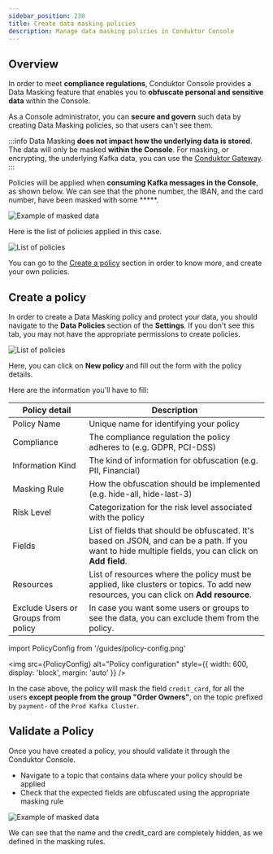 ```yaml
---
sidebar_position: 230
title: Create data masking policies 
description: Manage data masking policies in Conduktor Console
---
```


## Overview

In order to meet **compliance regulations**, Conduktor Console provides a Data Masking feature that enables you to **obfuscate personal and sensitive data** within the Console.

As a Console administrator, you can **secure and govern** such data by creating Data Masking policies, so that users can't see them.

:::info
Data Masking **does not impact how the underlying data is stored**. The data will only be masked **within the Console**. For masking, or encrypting, the underlying Kafka data, you can use the [Conduktor Gateway](/gateway/).
:::

Policies will be applied when **consuming Kafka messages in the Console**, as shown below. We can see that the phone number, the IBAN, and the card number, have been masked with some *****.

![Example of masked data](/guides/masked-data.png)

Here is the list of policies applied in this case.

![List of policies](/guides/data-policies.png)

You can go to the [Create a policy](/platform/navigation/settings/data-masking/create-a-policy/) section in order to know more, and create your own policies.

## Create a policy

In order to create a Data Masking policy and protect your data, you should navigate to the **Data Policies** section of the **Settings**. If you don't see this tab, you may not have the appropriate permissions to create policies.

![List of policies](/guides/data-policies.png)

Here, you can click on **New policy** and fill out the form with the policy details.

Here are the information you'll have to fill:

| Policy detail                       | Description                                                                                                                                           |
|-------------------------------------|-------------------------------------------------------------------------------------------------------------------------------------------------------|
| Policy Name                         | Unique name for identifying your policy                                                                                                               |
| Compliance                          | The compliance regulation the policy adheres to (e.g. GDPR, PCI-DSS)                                                                                  |
| Information Kind                    | The kind of information for obfuscation (e.g. PII, Financial)                                                                                         |
| Masking Rule                        | How the obfuscation should be implemented (e.g. hide-all, hide-last-3)                                                                                |
| Risk Level                          | Categorization for the risk level associated with the policy                                                                                          |
| Fields                              | List of fields that should be obfuscated. It's based on JSON, and can be a path. If you want to hide multiple fields, you can click on **Add field**. |
| Resources                           | List of resources where the policy must be applied, like clusters or topics. To add new resources, you can click on **Add resource**.                 |
| Exclude Users or Groups from policy | In case you want some users or groups to see the data, you can exclude them from the policy.                                                          |

import PolicyConfig from '/guides/policy-config.png'

<img src={PolicyConfig} alt="Policy configuration" style={{ width: 600, display: 'block', margin: 'auto' }} />

In the case above, the policy will mask the field `credit_card`, for all the users **except people from the group "Order Owners"**, on the topic prefixed by `payment-` of the `Prod Kafka Cluster`.

## Validate a Policy

Once you have created a policy, you should validate it through the Conduktor Console. 

* Navigate to a topic that contains data where your policy should be applied
* Check that the expected fields are obfuscated using the appropriate masking rule

![Example of masked data](/guides/masked-data.png)

We can see that the name and the credit_card are completely hidden, as we defined in the masking rules.
